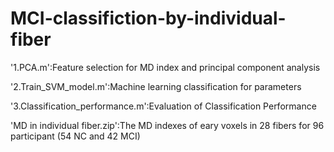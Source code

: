 # MCI-classifiction-by-individual-fiber
'1.PCA.m':Feature selection for MD index and principal component analysis

'2.Train_SVM_model.m':Machine learning classification for parameters

'3.Classification_performance.m':Evaluation of Classification Performance

'MD in individual fiber.zip':The MD indexes of eary voxels in 28 fibers for 96 participant (54 NC and 42 MCI)
